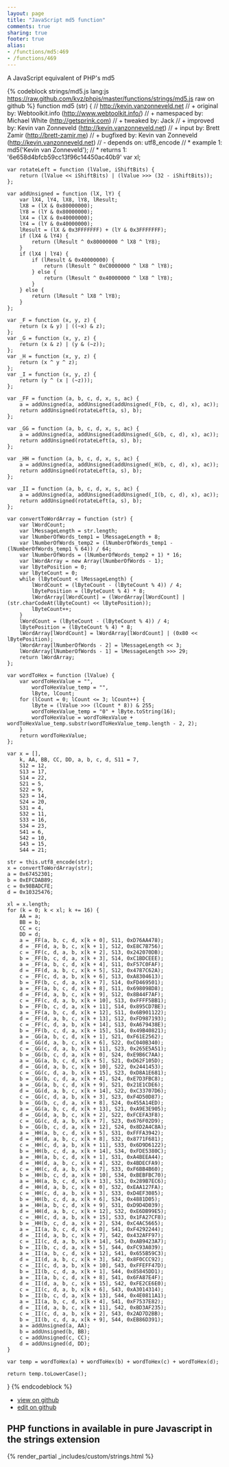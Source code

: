 ```yaml
---
layout: page
title: "JavaScript md5 function"
comments: true
sharing: true
footer: true
alias:
- /functions/md5:469
- /functions/469
---
```

<!-- Generated by Rakefile:build -->
A JavaScript equivalent of PHP's md5

{% codeblock strings/md5.js lang:js https://raw.github.com/kvz/phpjs/master/functions/strings/md5.js raw on github %}
function md5 (str) {
    // http://kevin.vanzonneveld.net
    // +   original by: Webtoolkit.info (http://www.webtoolkit.info/)
    // + namespaced by: Michael White (http://getsprink.com)
    // +    tweaked by: Jack
    // +   improved by: Kevin van Zonneveld (http://kevin.vanzonneveld.net)
    // +      input by: Brett Zamir (http://brett-zamir.me)
    // +   bugfixed by: Kevin van Zonneveld (http://kevin.vanzonneveld.net)
    // -    depends on: utf8_encode
    // *     example 1: md5('Kevin van Zonneveld');
    // *     returns 1: '6e658d4bfcb59cc13f96c14450ac40b9'
    var xl;

    var rotateLeft = function (lValue, iShiftBits) {
        return (lValue << iShiftBits) | (lValue >>> (32 - iShiftBits));
    };

    var addUnsigned = function (lX, lY) {
        var lX4, lY4, lX8, lY8, lResult;
        lX8 = (lX & 0x80000000);
        lY8 = (lY & 0x80000000);
        lX4 = (lX & 0x40000000);
        lY4 = (lY & 0x40000000);
        lResult = (lX & 0x3FFFFFFF) + (lY & 0x3FFFFFFF);
        if (lX4 & lY4) {
            return (lResult ^ 0x80000000 ^ lX8 ^ lY8);
        }
        if (lX4 | lY4) {
            if (lResult & 0x40000000) {
                return (lResult ^ 0xC0000000 ^ lX8 ^ lY8);
            } else {
                return (lResult ^ 0x40000000 ^ lX8 ^ lY8);
            }
        } else {
            return (lResult ^ lX8 ^ lY8);
        }
    };

    var _F = function (x, y, z) {
        return (x & y) | ((~x) & z);
    };
    var _G = function (x, y, z) {
        return (x & z) | (y & (~z));
    };
    var _H = function (x, y, z) {
        return (x ^ y ^ z);
    };
    var _I = function (x, y, z) {
        return (y ^ (x | (~z)));
    };

    var _FF = function (a, b, c, d, x, s, ac) {
        a = addUnsigned(a, addUnsigned(addUnsigned(_F(b, c, d), x), ac));
        return addUnsigned(rotateLeft(a, s), b);
    };

    var _GG = function (a, b, c, d, x, s, ac) {
        a = addUnsigned(a, addUnsigned(addUnsigned(_G(b, c, d), x), ac));
        return addUnsigned(rotateLeft(a, s), b);
    };

    var _HH = function (a, b, c, d, x, s, ac) {
        a = addUnsigned(a, addUnsigned(addUnsigned(_H(b, c, d), x), ac));
        return addUnsigned(rotateLeft(a, s), b);
    };

    var _II = function (a, b, c, d, x, s, ac) {
        a = addUnsigned(a, addUnsigned(addUnsigned(_I(b, c, d), x), ac));
        return addUnsigned(rotateLeft(a, s), b);
    };

    var convertToWordArray = function (str) {
        var lWordCount;
        var lMessageLength = str.length;
        var lNumberOfWords_temp1 = lMessageLength + 8;
        var lNumberOfWords_temp2 = (lNumberOfWords_temp1 - (lNumberOfWords_temp1 % 64)) / 64;
        var lNumberOfWords = (lNumberOfWords_temp2 + 1) * 16;
        var lWordArray = new Array(lNumberOfWords - 1);
        var lBytePosition = 0;
        var lByteCount = 0;
        while (lByteCount < lMessageLength) {
            lWordCount = (lByteCount - (lByteCount % 4)) / 4;
            lBytePosition = (lByteCount % 4) * 8;
            lWordArray[lWordCount] = (lWordArray[lWordCount] | (str.charCodeAt(lByteCount) << lBytePosition));
            lByteCount++;
        }
        lWordCount = (lByteCount - (lByteCount % 4)) / 4;
        lBytePosition = (lByteCount % 4) * 8;
        lWordArray[lWordCount] = lWordArray[lWordCount] | (0x80 << lBytePosition);
        lWordArray[lNumberOfWords - 2] = lMessageLength << 3;
        lWordArray[lNumberOfWords - 1] = lMessageLength >>> 29;
        return lWordArray;
    };

    var wordToHex = function (lValue) {
        var wordToHexValue = "",
            wordToHexValue_temp = "",
            lByte, lCount;
        for (lCount = 0; lCount <= 3; lCount++) {
            lByte = (lValue >>> (lCount * 8)) & 255;
            wordToHexValue_temp = "0" + lByte.toString(16);
            wordToHexValue = wordToHexValue + wordToHexValue_temp.substr(wordToHexValue_temp.length - 2, 2);
        }
        return wordToHexValue;
    };

    var x = [],
        k, AA, BB, CC, DD, a, b, c, d, S11 = 7,
        S12 = 12,
        S13 = 17,
        S14 = 22,
        S21 = 5,
        S22 = 9,
        S23 = 14,
        S24 = 20,
        S31 = 4,
        S32 = 11,
        S33 = 16,
        S34 = 23,
        S41 = 6,
        S42 = 10,
        S43 = 15,
        S44 = 21;

    str = this.utf8_encode(str);
    x = convertToWordArray(str);
    a = 0x67452301;
    b = 0xEFCDAB89;
    c = 0x98BADCFE;
    d = 0x10325476;

    xl = x.length;
    for (k = 0; k < xl; k += 16) {
        AA = a;
        BB = b;
        CC = c;
        DD = d;
        a = _FF(a, b, c, d, x[k + 0], S11, 0xD76AA478);
        d = _FF(d, a, b, c, x[k + 1], S12, 0xE8C7B756);
        c = _FF(c, d, a, b, x[k + 2], S13, 0x242070DB);
        b = _FF(b, c, d, a, x[k + 3], S14, 0xC1BDCEEE);
        a = _FF(a, b, c, d, x[k + 4], S11, 0xF57C0FAF);
        d = _FF(d, a, b, c, x[k + 5], S12, 0x4787C62A);
        c = _FF(c, d, a, b, x[k + 6], S13, 0xA8304613);
        b = _FF(b, c, d, a, x[k + 7], S14, 0xFD469501);
        a = _FF(a, b, c, d, x[k + 8], S11, 0x698098D8);
        d = _FF(d, a, b, c, x[k + 9], S12, 0x8B44F7AF);
        c = _FF(c, d, a, b, x[k + 10], S13, 0xFFFF5BB1);
        b = _FF(b, c, d, a, x[k + 11], S14, 0x895CD7BE);
        a = _FF(a, b, c, d, x[k + 12], S11, 0x6B901122);
        d = _FF(d, a, b, c, x[k + 13], S12, 0xFD987193);
        c = _FF(c, d, a, b, x[k + 14], S13, 0xA679438E);
        b = _FF(b, c, d, a, x[k + 15], S14, 0x49B40821);
        a = _GG(a, b, c, d, x[k + 1], S21, 0xF61E2562);
        d = _GG(d, a, b, c, x[k + 6], S22, 0xC040B340);
        c = _GG(c, d, a, b, x[k + 11], S23, 0x265E5A51);
        b = _GG(b, c, d, a, x[k + 0], S24, 0xE9B6C7AA);
        a = _GG(a, b, c, d, x[k + 5], S21, 0xD62F105D);
        d = _GG(d, a, b, c, x[k + 10], S22, 0x2441453);
        c = _GG(c, d, a, b, x[k + 15], S23, 0xD8A1E681);
        b = _GG(b, c, d, a, x[k + 4], S24, 0xE7D3FBC8);
        a = _GG(a, b, c, d, x[k + 9], S21, 0x21E1CDE6);
        d = _GG(d, a, b, c, x[k + 14], S22, 0xC33707D6);
        c = _GG(c, d, a, b, x[k + 3], S23, 0xF4D50D87);
        b = _GG(b, c, d, a, x[k + 8], S24, 0x455A14ED);
        a = _GG(a, b, c, d, x[k + 13], S21, 0xA9E3E905);
        d = _GG(d, a, b, c, x[k + 2], S22, 0xFCEFA3F8);
        c = _GG(c, d, a, b, x[k + 7], S23, 0x676F02D9);
        b = _GG(b, c, d, a, x[k + 12], S24, 0x8D2A4C8A);
        a = _HH(a, b, c, d, x[k + 5], S31, 0xFFFA3942);
        d = _HH(d, a, b, c, x[k + 8], S32, 0x8771F681);
        c = _HH(c, d, a, b, x[k + 11], S33, 0x6D9D6122);
        b = _HH(b, c, d, a, x[k + 14], S34, 0xFDE5380C);
        a = _HH(a, b, c, d, x[k + 1], S31, 0xA4BEEA44);
        d = _HH(d, a, b, c, x[k + 4], S32, 0x4BDECFA9);
        c = _HH(c, d, a, b, x[k + 7], S33, 0xF6BB4B60);
        b = _HH(b, c, d, a, x[k + 10], S34, 0xBEBFBC70);
        a = _HH(a, b, c, d, x[k + 13], S31, 0x289B7EC6);
        d = _HH(d, a, b, c, x[k + 0], S32, 0xEAA127FA);
        c = _HH(c, d, a, b, x[k + 3], S33, 0xD4EF3085);
        b = _HH(b, c, d, a, x[k + 6], S34, 0x4881D05);
        a = _HH(a, b, c, d, x[k + 9], S31, 0xD9D4D039);
        d = _HH(d, a, b, c, x[k + 12], S32, 0xE6DB99E5);
        c = _HH(c, d, a, b, x[k + 15], S33, 0x1FA27CF8);
        b = _HH(b, c, d, a, x[k + 2], S34, 0xC4AC5665);
        a = _II(a, b, c, d, x[k + 0], S41, 0xF4292244);
        d = _II(d, a, b, c, x[k + 7], S42, 0x432AFF97);
        c = _II(c, d, a, b, x[k + 14], S43, 0xAB9423A7);
        b = _II(b, c, d, a, x[k + 5], S44, 0xFC93A039);
        a = _II(a, b, c, d, x[k + 12], S41, 0x655B59C3);
        d = _II(d, a, b, c, x[k + 3], S42, 0x8F0CCC92);
        c = _II(c, d, a, b, x[k + 10], S43, 0xFFEFF47D);
        b = _II(b, c, d, a, x[k + 1], S44, 0x85845DD1);
        a = _II(a, b, c, d, x[k + 8], S41, 0x6FA87E4F);
        d = _II(d, a, b, c, x[k + 15], S42, 0xFE2CE6E0);
        c = _II(c, d, a, b, x[k + 6], S43, 0xA3014314);
        b = _II(b, c, d, a, x[k + 13], S44, 0x4E0811A1);
        a = _II(a, b, c, d, x[k + 4], S41, 0xF7537E82);
        d = _II(d, a, b, c, x[k + 11], S42, 0xBD3AF235);
        c = _II(c, d, a, b, x[k + 2], S43, 0x2AD7D2BB);
        b = _II(b, c, d, a, x[k + 9], S44, 0xEB86D391);
        a = addUnsigned(a, AA);
        b = addUnsigned(b, BB);
        c = addUnsigned(c, CC);
        d = addUnsigned(d, DD);
    }

    var temp = wordToHex(a) + wordToHex(b) + wordToHex(c) + wordToHex(d);

    return temp.toLowerCase();
}
{% endcodeblock %}

 - [view on github](https://github.com/kvz/phpjs/blob/master/functions/strings/md5.js)
 - [edit on github](https://github.com/kvz/phpjs/edit/master/functions/strings/md5.js)

## PHP functions in available in pure Javascript in the strings extension
{% render_partial _includes/custom/strings.html %}
